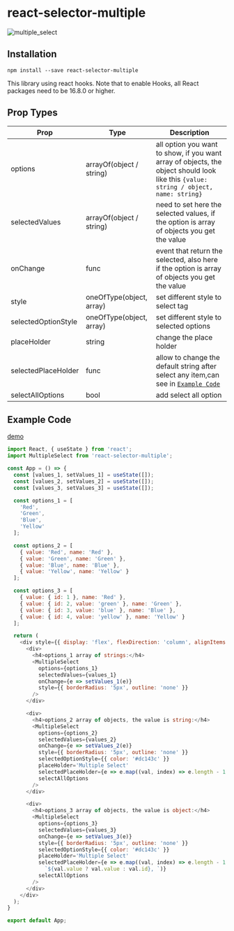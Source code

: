 # react-selector-multiple

![multiple_select](https://user-images.githubusercontent.com/44566371/85183933-622a4f80-b296-11ea-9d29-41c54e744af1.gif)

## Installation
`npm install --save react-selector-multiple`

This library using react hooks.
Note that to enable Hooks, all React packages need to be 16.8.0 or higher.

## Prop Types
|Prop|Type|Description|
|---|---|---|
|options|arrayOf(object / string)|all option you want to show, if you want array of objects, the object should look like this `{value: string / object, name: string}`|
|selectedValues|arrayOf(object / string)|need to set here the selected values, if the option is array of objects you get the value|
|onChange|func|event that return the selected, also here if the option is array of objects you get the value|
|style|oneOfType(object, array)|set different style to select tag|
|selectedOptionStyle|oneOfType(object, array)|set different style to selected options|
|placeHolder|string|change the place holder|
|selectedPlaceHolder|func|allow to change the default string after select any item,can see in [`Example Code`](https://github.com/AlmogBakhshi/react-selector-multiple#example-code)|
|selectAllOptions|bool|add select all option|

## Example Code
[demo](https://almogbakhshi.github.io/#/react-selector-multiple)
```javascript
import React, { useState } from 'react';
import MultipleSelect from 'react-selector-multiple';

const App = () => {
  const [values_1, setValues_1] = useState([]);
  const [values_2, setValues_2] = useState([]);
  const [values_3, setValues_3] = useState([]);

  const options_1 = [
    'Red',
    'Green',
    'Blue',
    'Yellow'
  ];

  const options_2 = [
    { value: 'Red', name: 'Red' },
    { value: 'Green', name: 'Green' },
    { value: 'Blue', name: 'Blue' },
    { value: 'Yellow', name: 'Yellow' }
  ];

  const options_3 = [
    { value: { id: 1 }, name: 'Red' },
    { value: { id: 2, value: 'green' }, name: 'Green' },
    { value: { id: 3, value: 'blue' }, name: 'Blue' },
    { value: { id: 4, value: 'yellow' }, name: 'Yellow' }
  ];

  return (
    <div style={{ display: 'flex', flexDirection: 'column', alignItems: 'center' }}>
      <div>
        <h4>options_1 array of strings:</h4>
        <MultipleSelect
          options={options_1}
          selectedValues={values_1}
          onChange={e => setValues_1(e)}
          style={{ borderRadius: '5px', outline: 'none' }}
        />
      </div>

      <div>
        <h4>options_2 array of objects, the value is string:</h4>
        <MultipleSelect
          options={options_2}
          selectedValues={values_2}
          onChange={e => setValues_2(e)}
          style={{ borderRadius: '5px', outline: 'none' }}
          selectedOptionStyle={{ color: '#dc143c' }}
          placeHolder='Multiple Select'
          selectedPlaceHolder={e => e.map((val, index) => e.length - 1 === index ? val : `${val}, `)}
          selectAllOptions
        />
      </div>

      <div>
        <h4>options_3 array of objects, the value is object:</h4>
        <MultipleSelect
          options={options_3}
          selectedValues={values_3}
          onChange={e => setValues_3(e)}
          style={{ borderRadius: '5px', outline: 'none' }}
          selectedOptionStyle={{ color: '#dc143c' }}
          placeHolder='Multiple Select'
          selectedPlaceHolder={e => e.map((val, index) => e.length - 1 === index ? val.value ? val.value : val.id :
            `${val.value ? val.value : val.id}, `)}
          selectAllOptions
        />
      </div>
    </div>
  );
}

export default App;
```
